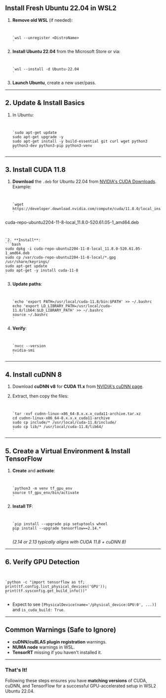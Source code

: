 ## Install Fresh Ubuntu 22.04 in WSL2

1.  **Remove old WSL** (if needed):

    ```


    `wsl --unregister <DistroName>
    `

    ```

2.  **Install Ubuntu 22.04** from the Microsoft Store or via:

    ```


    `wsl --install -d Ubuntu-22.04
    `

    ```

3.  **Launch Ubuntu**, create a new user/pass.

---

## 2\. Update & Install Basics

1.  In Ubuntu:

    ```


    `sudo apt-get update
    sudo apt-get upgrade -y
    sudo apt-get install -y build-essential git curl wget python3 python3-dev python3-pip python3-venv
    `

    ```

---

## 3\. Install CUDA 11.8

1.  **Download** the `.deb` for Ubuntu 22.04 from [NVIDIA's CUDA Downloads](https://developer.nvidia.com/cuda-downloads). Example:

    ```


    `wget https://developer.download.nvidia.com/compute/cuda/11.8.0/local_installers/\
    `

    ```

cuda-repo-ubuntu2204-11-8-local_11.8.0-520.61.05-1_amd64.deb

````


`2. **Install**:
```bash
sudo dpkg -i cuda-repo-ubuntu2204-11-8-local_11.8.0-520.61.05-1_amd64.deb
sudo cp /var/cuda-repo-ubuntu2204-11-8-local/*.gpg /usr/share/keyrings/
sudo apt-get update
sudo apt-get -y install cuda-11-8
`

````

3.  **Update paths**:

    ```


    `echo 'export PATH=/usr/local/cuda-11.8/bin:$PATH' >> ~/.bashrc
    echo 'export LD_LIBRARY_PATH=/usr/local/cuda-11.8/lib64:$LD_LIBRARY_PATH' >> ~/.bashrc
    source ~/.bashrc
    `

    ```

4.  **Verify**:

    ```


    `nvcc --version
    nvidia-smi
    `

    ```

---

## 4\. Install cuDNN 8

1.  Download **cuDNN v8** for **CUDA 11.x** from [NVIDIA's cuDNN page](https://developer.nvidia.com/cudnn).
2.  Extract, then copy the files:

    ```


    `tar -xvf cudnn-linux-x86_64-8.x.x.x_cuda11-archive.tar.xz
    cd cudnn-linux-x86_64-8.x.x.x_cuda11-archive
    sudo cp include/* /usr/local/cuda-11.8/include/
    sudo cp lib/* /usr/local/cuda-11.8/lib64/
    `

    ```

---

## 5\. Create a Virtual Environment & Install TensorFlow

1.  **Create** and **activate**:

    ```


    `python3 -m venv tf_gpu_env
    source tf_gpu_env/bin/activate
    `

    ```

2.  **Install TF**:

    ```


    `pip install --upgrade pip setuptools wheel
    pip install --upgrade tensorflow==2.14.*
    `

    ```

    _(2.14 or 2.13 typically aligns with CUDA 11.8 + cuDNN 8)_

---

## 6\. Verify GPU Detection

```


`python -c "import tensorflow as tf;
print(tf.config.list_physical_devices('GPU'));
print(tf.sysconfig.get_build_info())"
`

```

- Expect to see `[PhysicalDevice(name='/physical_device:GPU:0', ...)]` and `is_cuda_build: True`.

---

## Common Warnings (Safe to Ignore)

- **cuDNN/cuBLAS plugin registration** warnings.
- **NUMA node** warnings in WSL.
- **TensorRT** missing if you haven't installed it.

---

### That's It!

Following these steps ensures you have **matching versions** of CUDA, cuDNN, and TensorFlow for a successful GPU-accelerated setup in WSL2 Ubuntu 22.04.
